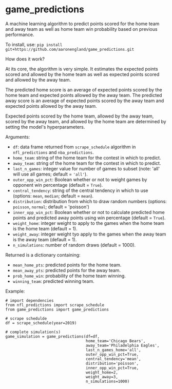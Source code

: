 # game_predictions

A machine learning algorithm to predict points scored for the home team and away team as well as home team win probability based on previous performance.

To install, use: `pip install git+https://github.com/aaronengland/game_predictions.git`

How does it work?

At its core, the algorithm is very simple. It estimates the expected points scored and allowed by the home team as well as expected points scored and allowed by the away team. 

The predicted home score is an average of expected points scored by the home team and expected points allowed by the away team. The predicted away score is an average of expected points scored by the away team and expected points allowed by the away team.

Expected points scored by the home team, allowed by the away team, scored by the away team, and allowed by the home team are determined by setting the model's hyperparameters.

Arguments:
- `df`: data frame returned from `scrape_schedule` algorithm in `nfl_predictions` and `nba_predictions`.
- `home_team`: string of the home team for the contest in which to predict.
- `away_team`: string of the home team for the contest in which to predict.
- `last_n_games`: integer value for number of games to subset (note: 'all' will use all games; default = `'all'`).
- `outer_opp_win_pct`: Boolean whether or not to weight games by opponent win percentage (default = `True`).
- `central_tendency`: string of the central tendency in which to use (options: `mean`, `median`; default = `mean`).
- `distribution`: distribution from which to draw random numbers (options: `poisson`, `normal`; default = 'poisson')
- `inner_opp_win_pct`: Boolean whether or not to calculate predicted home points and predicted away points using win percentage (default = `True`).
- `weight_home`: integer weight to apply to the games when the home team is the home team (default = 1).
- `weight_away`: integer weight tyo apply to the games when the away team is the away team (default = 1).
- `n_simulations`: number of random draws (default = 1000).

Returned is a dictionary containing:
- `mean_home_pts`: predicted points for the home team.
- `mean_away_pts`: predicted points for the away team.
- `prob_home_win`: probability of the home team winning.
- `winning_team`: predicted winning team.

Example:
```
# import dependencies
from nfl_predictions import scrape_schedule
from game_predictions import game_predictions

# scrape schedulde
df = scrape_schedule(year=2019)

# complete simulation(s)
game_simulation = game_predictions(df=df, 
                                   home_team='Chicago Bears', 
                                   away_team='Philadelphia Eagles',
                                   last_n_games_home='all',
                                   outer_opp_win_pct=True,
                                   central_tendency='mean',
                                   distribution='poisson',
                                   inner_opp_win_pct=True,
                                   weight_home=2,
                                   weight_away=3,
                                   n_simulations=1000)
```
